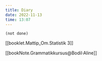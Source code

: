 ```yaml
---
title: Diary
date: 2022-11-13
time: 13:07
---
```


```tasks
(not done)
```

[[booklet.Mattip_Om.Statistik 3]]

[[bookNote.Grammatikkursus@Bodil·Aline]]